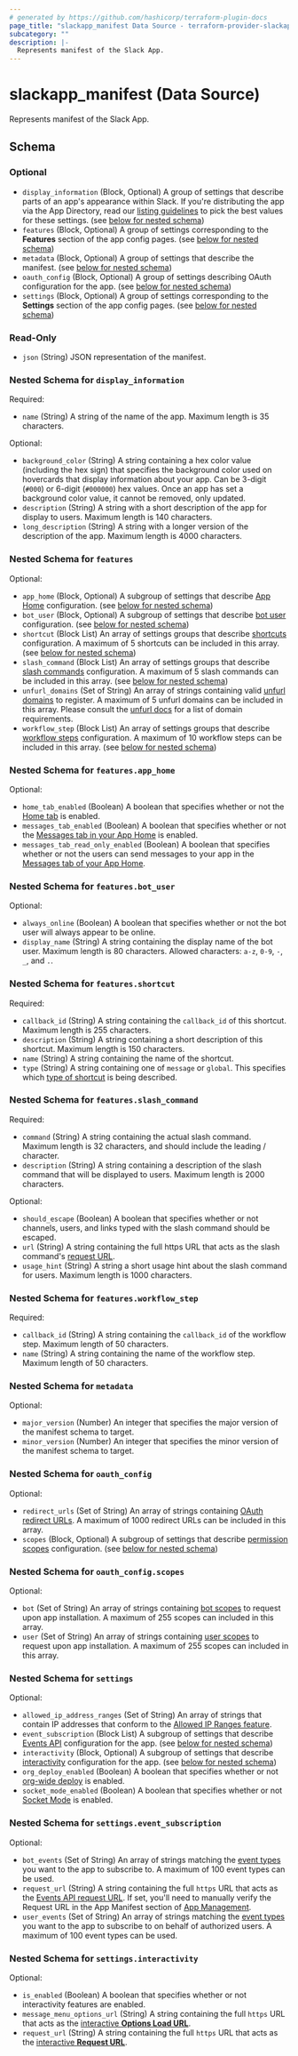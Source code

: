 ```yaml
---
# generated by https://github.com/hashicorp/terraform-plugin-docs
page_title: "slackapp_manifest Data Source - terraform-provider-slackapp"
subcategory: ""
description: |-
  Represents manifest of the Slack App.
---
```


# slackapp_manifest (Data Source)

Represents manifest of the Slack App.



<!-- schema generated by tfplugindocs -->
## Schema

### Optional

- `display_information` (Block, Optional) A group of settings that describe parts of an app's appearance within Slack. If you're distributing the app via the App Directory, read our [listing guidelines](https://api.slack.com/start/distributing/guidelines#listing) to pick the best values for these settings. (see [below for nested schema](#nestedblock--display_information))
- `features` (Block, Optional) A group of settings corresponding to the **Features** section of the app config pages. (see [below for nested schema](#nestedblock--features))
- `metadata` (Block, Optional) A group of settings that describe the manifest. (see [below for nested schema](#nestedblock--metadata))
- `oauth_config` (Block, Optional) A group of settings describing OAuth configuration for the app. (see [below for nested schema](#nestedblock--oauth_config))
- `settings` (Block, Optional) A group of settings corresponding to the **Settings** section of the app config pages. (see [below for nested schema](#nestedblock--settings))

### Read-Only

- `json` (String) JSON representation of the manifest.

<a id="nestedblock--display_information"></a>
### Nested Schema for `display_information`

Required:

- `name` (String) A string of the name of the app. Maximum length is 35 characters.

Optional:

- `background_color` (String) A string containing a hex color value (including the hex sign) that specifies the background color used on hovercards that display information about your app. Can be 3-digit (`#000`) or 6-digit (`#000000`) hex values. Once an app has set a background color value, it cannot be removed, only updated.
- `description` (String) A string with a short description of the app for display to users. Maximum length is 140 characters.
- `long_description` (String) A string with a longer version of the description of the app. Maximum length is 4000 characters.


<a id="nestedblock--features"></a>
### Nested Schema for `features`

Optional:

- `app_home` (Block, Optional) A subgroup of settings that describe [App Home](https://api.slack.com/surfaces/tabs) configuration. (see [below for nested schema](#nestedblock--features--app_home))
- `bot_user` (Block, Optional) A subgroup of settings that describe [bot user](https://api.slack.com/bot-users) configuration. (see [below for nested schema](#nestedblock--features--bot_user))
- `shortcut` (Block List) An array of settings groups that describe [shortcuts](https://api.slack.com/interactivity/shortcuts) configuration. A maximum of 5 shortcuts can be included in this array. (see [below for nested schema](#nestedblock--features--shortcut))
- `slash_command` (Block List) An array of settings groups that describe [slash commands](https://api.slack.com/interactivity/slash-commands) configuration. A maximum of 5 slash commands can be included in this array. (see [below for nested schema](#nestedblock--features--slash_command))
- `unfurl_domains` (Set of String) An array of strings containing valid [unfurl domains](https://api.slack.com/reference/messaging/link-unfurling#configuring_domains) to register. A maximum of 5 unfurl domains can be included in this array. Please consult the [unfurl docs](https://api.slack.com/reference/messaging/link-unfurling#configuring_domains) for a list of domain requirements.
- `workflow_step` (Block List) An array of settings groups that describe [workflow steps](https://api.slack.com/workflows/steps) configuration. A maximum of 10 workflow steps can be included in this array. (see [below for nested schema](#nestedblock--features--workflow_step))

<a id="nestedblock--features--app_home"></a>
### Nested Schema for `features.app_home`

Optional:

- `home_tab_enabled` (Boolean) A boolean that specifies whether or not the [Home tab](https://api.slack.com/surfaces/tabs) is enabled.
- `messages_tab_enabled` (Boolean) A boolean that specifies whether or not the [Messages tab in your App Home](https://api.slack.com/surfaces/tabs) is enabled.
- `messages_tab_read_only_enabled` (Boolean) A boolean that specifies whether or not the users can send messages to your app in the [Messages tab of your App Home](https://api.slack.com/surfaces/tabs).


<a id="nestedblock--features--bot_user"></a>
### Nested Schema for `features.bot_user`

Optional:

- `always_online` (Boolean) A boolean that specifies whether or not the bot user will always appear to be online.
- `display_name` (String) A string containing the display name of the bot user. Maximum length is 80 characters. Allowed characters: `a-z`, `0-9`, `-`, `_`, and `.`.


<a id="nestedblock--features--shortcut"></a>
### Nested Schema for `features.shortcut`

Required:

- `callback_id` (String) A string containing the `callback_id` of this shortcut. Maximum length is 255 characters.
- `description` (String) A string containing a short description of this shortcut. Maximum length is 150 characters.
- `name` (String) A string containing the name of the shortcut.
- `type` (String) A string containing one of `message` or `global`. This specifies which [type of shortcut](https://api.slack.com/interactivity/shortcuts) is being described.


<a id="nestedblock--features--slash_command"></a>
### Nested Schema for `features.slash_command`

Required:

- `command` (String) A string containing the actual slash command. Maximum length is 32 characters, and should include the leading / character.
- `description` (String) A string containing a description of the slash command that will be displayed to users. Maximum length is 2000 characters.

Optional:

- `should_escape` (Boolean) A boolean that specifies whether or not channels, users, and links typed with the slash command should be escaped.
- `url` (String) A string containing the full https URL that acts as the slash command's [request URL](https://api.slack.com/interactivity/slash-commands#creating_commands).
- `usage_hint` (String) A string a short usage hint about the slash command for users. Maximum length is 1000 characters.


<a id="nestedblock--features--workflow_step"></a>
### Nested Schema for `features.workflow_step`

Required:

- `callback_id` (String) A string containing the `callback_id` of the workflow step. Maximum length of 50 characters.
- `name` (String) A string containing the name of the workflow step. Maximum length of 50 characters.



<a id="nestedblock--metadata"></a>
### Nested Schema for `metadata`

Optional:

- `major_version` (Number) An integer that specifies the major version of the manifest schema to target.
- `minor_version` (Number) An integer that specifies the minor version of the manifest schema to target.


<a id="nestedblock--oauth_config"></a>
### Nested Schema for `oauth_config`

Optional:

- `redirect_urls` (Set of String) An array of strings containing [OAuth redirect URLs](https://api.slack.com/authentication/oauth-v2#asking). A maximum of 1000 redirect URLs can be included in this array.
- `scopes` (Block, Optional) A subgroup of settings that describe [permission scopes](https://api.slack.com/scopes) configuration. (see [below for nested schema](#nestedblock--oauth_config--scopes))

<a id="nestedblock--oauth_config--scopes"></a>
### Nested Schema for `oauth_config.scopes`

Optional:

- `bot` (Set of String) An array of strings containing [bot scopes](https://api.slack.com/scopes) to request upon app installation. A maximum of 255 scopes can included in this array.
- `user` (Set of String) An array of strings containing [user scopes](https://api.slack.com/scopes) to request upon app installation. A maximum of 255 scopes can included in this array.



<a id="nestedblock--settings"></a>
### Nested Schema for `settings`

Optional:

- `allowed_ip_address_ranges` (Set of String) An array of strings that contain IP addresses that conform to the [Allowed IP Ranges feature](https://api.slack.com/authentication/best-practices#ip_allowlisting).
- `event_subscription` (Block List) A subgroup of settings that describe [Events API](https://api.slack.com/events-api) configuration for the app. (see [below for nested schema](#nestedblock--settings--event_subscription))
- `interactivity` (Block, Optional) A subgroup of settings that describe [interactivity](https://api.slack.com/interactivity) configuration for the app. (see [below for nested schema](#nestedblock--settings--interactivity))
- `org_deploy_enabled` (Boolean) A boolean that specifies whether or not [org-wide deploy](https://api.slack.com/enterprise/apps) is enabled.
- `socket_mode_enabled` (Boolean) A boolean that specifies whether or not [Socket Mode](https://api.slack.com/apis/connections/socket) is enabled.

<a id="nestedblock--settings--event_subscription"></a>
### Nested Schema for `settings.event_subscription`

Optional:

- `bot_events` (Set of String) An array of strings matching the [event types](https://api.slack.com/events) you want to the app to subscribe to. A maximum of 100 event types can be used.
- `request_url` (String) A string containing the full `https` URL that acts as the [Events API request URL](https://api.slack.com/events-api#the-events-api__subscribing-to-event-types__events-api-request-urls). If set, you'll need to manually verify the Request URL in the App Manifest section of [App Management](https://app.slack.com/app-settings).
- `user_events` (Set of String) An array of strings matching the [event types](https://api.slack.com/events) you want to the app to subscribe to on behalf of authorized users. A maximum of 100 event types can be used.


<a id="nestedblock--settings--interactivity"></a>
### Nested Schema for `settings.interactivity`

Optional:

- `is_enabled` (Boolean) A boolean that specifies whether or not interactivity features are enabled.
- `message_menu_options_url` (String) A string containing the full `https` URL that acts as the [interactive **Options Load URL**](https://api.slack.com/interactivity/handling#setup).
- `request_url` (String) A string containing the full `https` URL that acts as the [interactive **Request URL**](https://api.slack.com/interactivity/handling#setup).
